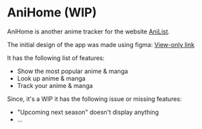 # AniHome (WIP)

AniHome is another anime tracker for the website [AniList](https://anilist.co/home).

The initial design of the app was made using figma: [View-only link](https://www.figma.com/design/Jib1ciye53Igwcx2xYl54d/AniHome?node-id=7-767&t=egdyqKlmfRQ6wp9K-1)

It has the following list of features:
- Show the most popular anime & manga
- Look up anime & manga
- Track your anime & manga

Since, it's a WIP it has the following issue or missing features:
- "Upcoming next season" doesn't display anything
- ...

